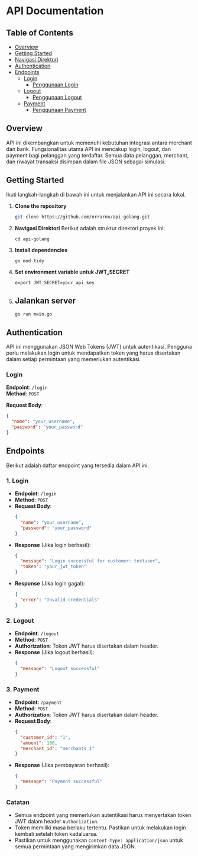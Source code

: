 # API Documentation

## Table of Contents
- [Overview](#overview)
- [Getting Started](#getting-started)
- [Navigasi Direktori](#navigasi-direktori)
- [Authentication](#authentication)
- [Endpoints](#endpoints)
   - [Login](#login)
     - [Penggunaan Login](#penggunaan-login)
   - [Logout](#logout)
     - [Penggunaan Logout](#penggunaan-logout)
   - [Payment](#payment)
     - [Penggunaan Payment](#penggunaan-payment)

## Overview
API ini dikembangkan untuk memenuhi kebutuhan integrasi antara merchant dan bank. Fungsionalitas utama API ini mencakup login, logout, dan payment bagi pelanggan yang terdaftar. Semua data pelanggan, merchant, dan riwayat transaksi disimpan dalam file JSON sebagai simulasi.

## Getting Started
Ikuti langkah-langkah di bawah ini untuk menjalankan API ini secara lokal.

1. **Clone the repository**
   ```bash
   git clone https://github.com/nrrarnn/api-golang.git

2. **Navigasi Direktori**
  Berikut adalah struktur direktori proyek ini:
    ```
    cd api-golang
    ```

3. **Install dependencies**
    ```
    go mod tidy
    ```

4. **Set environment variable untuk JWT_SECRET**
    ```
    export JWT_SECRET=your_api_key
    ```

5. ## Jalankan server
    ```
    go run main.go
    ```

## Authentication

API ini menggunakan JSON Web Tokens (JWT) untuk autentikasi. Pengguna perlu melakukan login untuk mendapatkan token yang harus disertakan dalam setiap permintaan yang memerlukan autentikasi.

### Login

**Endpoint**: `/login`  
**Method**: `POST`  

**Request Body**:
```json
{
  "name": "your_username",
  "password": "your_password"
}
```

## Endpoints

Berikut adalah daftar endpoint yang tersedia dalam API ini:

### 1. Login

- **Endpoint**: `/login`
- **Method**: `POST`
- **Request Body**:
    ```json
    {
      "name": "your_username",
      "password": "your_password"
    }
    ```
- **Response** (Jika login berhasil):
    ```json
    {
      "message": "Login successful for customer: testuser",
      "token": "your_jwt_token"
    }
    ```
- **Response** (Jika login gagal):
    ```json
    {
      "error": "Invalid credentials"
    }
    ```

### 2. Logout

- **Endpoint**: `/logout`
- **Method**: `POST`
- **Authorization**: Token JWT harus disertakan dalam header.
- **Response** (Jika logout berhasil):
    ```json
    {
      "message": "Logout successful"
    }
    ```

### 3. Payment

- **Endpoint**: `/payment`
- **Method**: `POST`
- **Authorization**: Token JWT harus disertakan dalam header.
- **Request Body**:
    ```json
    {
      "customer_id": "1",
      "amount": 100,
      "merchant_id": "merchants_1"
    }
    ```
- **Response** (Jika pembayaran berhasil):
    ```json
    {
      "message": "Payment successful"
    }
    ```

### Catatan

- Semua endpoint yang memerlukan autentikasi harus menyertakan token JWT dalam header `Authorization`.
- Token memiliki masa berlaku tertentu. Pastikan untuk melakukan login kembali setelah token kadaluarsa.
- Pastikan untuk menggunakan `Content-Type: application/json` untuk semua permintaan yang mengirimkan data JSON.

